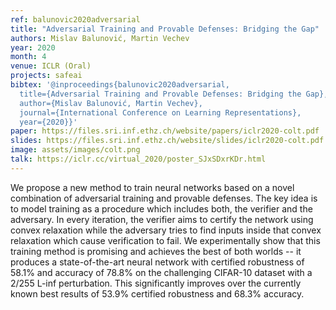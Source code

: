 ```yaml
---
ref: balunovic2020adversarial
title: "Adversarial Training and Provable Defenses: Bridging the Gap"
authors: Mislav Balunović, Martin Vechev
year: 2020
month: 4
venue: ICLR (Oral)
projects: safeai
bibtex: '@inproceedings{balunovic2020adversarial,
  title={Adversarial Training and Provable Defenses: Bridging the Gap},
  author={Mislav Balunović, Martin Vechev},
  journal={International Conference on Learning Representations},
  year={2020}}'
paper: https://files.sri.inf.ethz.ch/website/papers/iclr2020-colt.pdf
slides: https://files.sri.inf.ethz.ch/website/slides/iclr2020-colt.pdf
image: assets/images/colt.png
talk: https://iclr.cc/virtual_2020/poster_SJxSDxrKDr.html
---
```


We propose a new method to train neural networks based on a novel combination of adversarial training and provable defenses. The key idea is to model training as a procedure which includes both, the verifier and the adversary. In every iteration, the verifier aims to
certify the network using convex relaxation while the adversary tries to find inputs inside that convex relaxation which cause verification to fail. We experimentally show that this training method is promising and achieves the best of both worlds -- it produces a state-of-the-art
neural network with certified robustness of 58.1% and accuracy of 78.8% on the challenging CIFAR-10 dataset with a 2/255 L-inf perturbation. This significantly improves over the currently known best results of 53.9% certified robustness and 68.3% accuracy. 

